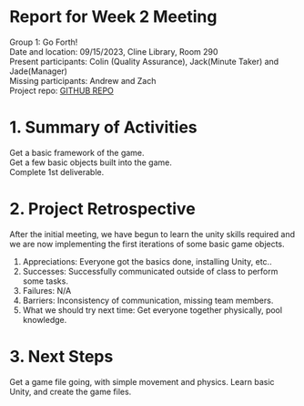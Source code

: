 # Report for Week 2 Meeting
Group 1: Go Forth! <br>
Date and location: 09/15/2023, Cline Library, Room 290 <br>
Present participants: Colin (Quality Assurance), Jack(Minute Taker) and Jade(Manager) <br>
Missing participants: Andrew and Zach <br>
Project repo: [GITHUB REPO](https://github.com/jim245/cs386team1/tree/main) <br>

# 1. Summary of Activities
Get a basic framework of the game. <br>
Get a few basic objects built into the game. <br>
Complete 1st deliverable. <br>

# 2. Project Retrospective
After the initial meeting, we have begun to learn the unity skills required and we are now implementing the first iterations of some basic game objects.

1. Appreciations: Everyone got the basics done, installing Unity, etc.. 
2. Successes: Successfully communicated outside of class to perform some tasks.
3. Failures: N/A
4. Barriers: Inconsistency of communication, missing team members.
5. What we should try next time: Get everyone together physically, pool knowledge.

# 3. Next Steps
Get a game file going, with simple movement and physics. Learn basic Unity, and create the game files.

